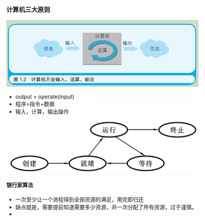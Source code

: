 ### 计算机三大原则
![](./imgs/computer1.png)
- output = operate(input)
- 程序=指令+数据
- 输入，计算，输出操作

![](./imgs/process_status.jpg)

#### 银行家算法
- 一次至少让一个进程得到全部资源的满足，用完即归还
- 缺点就是，需要提前知道需要多少资源，并一次分配了所有资源，过于谨慎。
- 